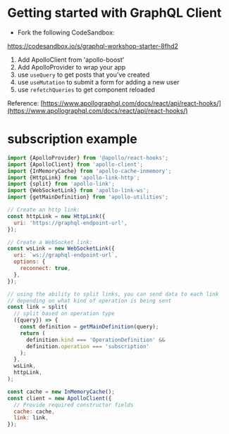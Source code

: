 # Getting started with GraphQL Client 

- Fork the following CodeSandbox:

https://codesandbox.io/s/graphql-workshop-starter-8fhd2

1. Add ApolloClient from 'apollo-boost'
2. Add ApolloProvider to wrap your app
3. use `useQuery` to get posts that you've created
4. use `useMutation` to submit a form for adding a new user
5. use `refetchQueries` to get component reloaded

Reference:
[https://www.apollographql.com/docs/react/api/react-hooks/](https://www.apollographql.com/docs/react/api/react-hooks/)

# subscription example

```javascript
import {ApolloProvider} from '@apollo/react-hooks';
import {ApolloClient} from 'apollo-client';
import {InMemoryCache} from 'apollo-cache-inmemory';
import {HttpLink} from 'apollo-link-http';
import {split} from 'apollo-link';
import {WebSocketLink} from 'apollo-link-ws';
import {getMainDefinition} from 'apollo-utilities';

// Create an http link:
const httpLink = new HttpLink({
  uri: 'https://graphql-endpoint-url',
});

// Create a WebSocket link:
const wsLink = new WebSocketLink({
  uri: `ws://graphql-endpoint-url`,
  options: {
    reconnect: true,
  },
});

// using the ability to split links, you can send data to each link
// depending on what kind of operation is being sent
const link = split(
  // split based on operation type
  ({query}) => {
    const definition = getMainDefinition(query);
    return (
      definition.kind === 'OperationDefinition' &&
      definition.operation === 'subscription'
    );
  },
  wsLink,
  httpLink,
);

const cache = new InMemoryCache();
const client = new ApolloClient({
  // Provide required constructor fields
  cache: cache,
  link: link,
});

```
